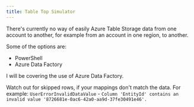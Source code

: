 ```yaml
---
title: Table Top Simulator
---
```


There's currently no way of easily Azure Table Storage data from one account to another, for example from an account in one region, to another.

Some of the options are:

- PowerShell
- Azure Data Factory

I will be covering the use of Azure Data Factory.

Watch out for skipped rows, if your mappings don't match the data. For example: `UserErrorInvalidDataValue` - `Column 'EntityId' contains an invalid value '8726681e-0ac6-42a0-aa9d-37fe30491e46'.`
